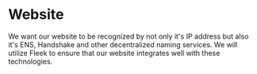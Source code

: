 # Website

We want our website to be recognized by not only it's IP address but also it's ENS, Handshake and other decentralized naming services. We will utilize Fleek to ensure that our website integrates well with these technologies.&#x20;
